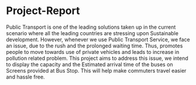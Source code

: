 # Project-Report
Public Transport is one of the leading solutions taken up in the current scenario where all the leading countries are stressing upon Sustainable development. However, whenever we use Public Transport Service, we face an issue, due to the rush and the prolonged waiting time. Thus, promotes people to move towards use of private vehicles and leads to increase in pollution related problem. This project aims to address this issue, we intend to display the capacity and the Estimated arrival time of the buses on Screens provided at Bus Stop. This will help make commuters travel easier and hassle free.
